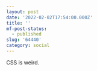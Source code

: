 ```yaml
---
layout: post
date: '2022-02-02T17:54:00.000Z'
title: ''
mf-post-status:
  - published
slug: '64440'
category: social
---
```

CSS is weird.
